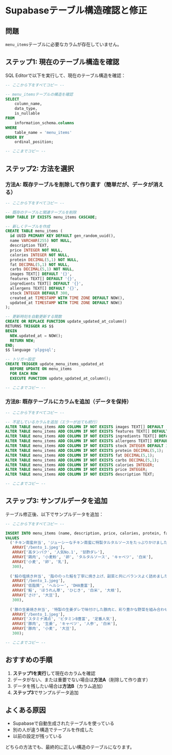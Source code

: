 # Supabaseテーブル構造確認と修正

## 問題
`menu_items`テーブルに必要なカラムが存在していません。

## ステップ1: 現在のテーブル構造を確認

SQL Editorで以下を実行して、現在のテーブル構造を確認：

```sql
-- ここから下をすべてコピー --

-- menu_itemsテーブルの構造を確認
SELECT 
    column_name, 
    data_type, 
    is_nullable
FROM 
    information_schema.columns
WHERE 
    table_name = 'menu_items'
ORDER BY 
    ordinal_position;

-- ここまでコピー --
```

## ステップ2: 方法を選択

### 方法A: 既存テーブルを削除して作り直す（簡単だが、データが消える）

```sql
-- ここから下をすべてコピー --

-- 既存のテーブルと関連テーブルを削除
DROP TABLE IF EXISTS menu_items CASCADE;

-- 新しくテーブルを作成
CREATE TABLE menu_items (
  id UUID PRIMARY KEY DEFAULT gen_random_uuid(),
  name VARCHAR(255) NOT NULL,
  description TEXT,
  price INTEGER NOT NULL,
  calories INTEGER NOT NULL,
  protein DECIMAL(5,1) NOT NULL,
  fat DECIMAL(5,1) NOT NULL,
  carbs DECIMAL(5,1) NOT NULL,
  images TEXT[] DEFAULT '{}',
  features TEXT[] DEFAULT '{}',
  ingredients TEXT[] DEFAULT '{}',
  allergens TEXT[] DEFAULT '{}',
  stock INTEGER DEFAULT 300,
  created_at TIMESTAMP WITH TIME ZONE DEFAULT NOW(),
  updated_at TIMESTAMP WITH TIME ZONE DEFAULT NOW()
);

-- 更新時刻を自動更新する関数
CREATE OR REPLACE FUNCTION update_updated_at_column()
RETURNS TRIGGER AS $$
BEGIN
  NEW.updated_at = NOW();
  RETURN NEW;
END;
$$ language 'plpgsql';

-- トリガー設定
CREATE TRIGGER update_menu_items_updated_at
  BEFORE UPDATE ON menu_items
  FOR EACH ROW
  EXECUTE FUNCTION update_updated_at_column();

-- ここまでコピー --
```

### 方法B: 既存テーブルにカラムを追加（データを保持）

```sql
-- ここから下をすべてコピー --

-- 不足しているカラムを追加（エラーが出ても続行）
ALTER TABLE menu_items ADD COLUMN IF NOT EXISTS images TEXT[] DEFAULT '{}';
ALTER TABLE menu_items ADD COLUMN IF NOT EXISTS features TEXT[] DEFAULT '{}';
ALTER TABLE menu_items ADD COLUMN IF NOT EXISTS ingredients TEXT[] DEFAULT '{}';
ALTER TABLE menu_items ADD COLUMN IF NOT EXISTS allergens TEXT[] DEFAULT '{}';
ALTER TABLE menu_items ADD COLUMN IF NOT EXISTS stock INTEGER DEFAULT 300;
ALTER TABLE menu_items ADD COLUMN IF NOT EXISTS protein DECIMAL(5,1);
ALTER TABLE menu_items ADD COLUMN IF NOT EXISTS fat DECIMAL(5,1);
ALTER TABLE menu_items ADD COLUMN IF NOT EXISTS carbs DECIMAL(5,1);
ALTER TABLE menu_items ADD COLUMN IF NOT EXISTS calories INTEGER;
ALTER TABLE menu_items ADD COLUMN IF NOT EXISTS price INTEGER;
ALTER TABLE menu_items ADD COLUMN IF NOT EXISTS description TEXT;

-- ここまでコピー --
```

## ステップ3: サンプルデータを追加

テーブル修正後、以下でサンプルデータを追加：

```sql
-- ここから下をすべてコピー --

INSERT INTO menu_items (name, description, price, calories, protein, fat, carbs, images, features, ingredients, allergens, stock)
VALUES 
  ('チキン南蛮弁当', 'ジューシーなチキン南蛮に特製タルタルソースをたっぷりかけました', 850, 750, 32, 25, 85, 
   ARRAY['/bento_1.jpeg'], 
   ARRAY['高タンパク', '人気No.1', '甘酢ダレ'], 
   ARRAY['鶏肉', '小麦粉', '卵', 'タルタルソース', 'キャベツ', '白米'],
   ARRAY['小麦', '卵', '乳'],
   300),
   
  ('鮭の塩焼き弁当', '脂ののった鮭を丁寧に焼き上げ、副菜と共にバランスよく詰めました', 780, 620, 28, 18, 72,
   ARRAY['/bento_1.jpeg'],
   ARRAY['低脂質', 'ヘルシー', 'DHA豊富'],
   ARRAY['鮭', 'ほうれん草', 'ひじき', '白米', '大根'],
   ARRAY['さけ', '大豆'],
   300),
   
  ('豚の生姜焼き弁当', '特製の生姜ダレで味付けした豚肉と、彩り豊かな野菜を組み合わせました', 820, 680, 26, 22, 78,
   ARRAY['/bento_1.jpeg'],
   ARRAY['スタミナ満点', 'ビタミンB豊富', '定番人気'],
   ARRAY['豚肉', '生姜', 'キャベツ', '人参', '白米'],
   ARRAY['豚肉', '小麦', '大豆'],
   300);

-- ここまでコピー --
```

## おすすめの手順

1. **ステップ1を実行**して現在のカラムを確認
2. データがない、または重要でない場合は**方法A**（削除して作り直す）
3. データを残したい場合は**方法B**（カラム追加）
4. **ステップ3**でサンプルデータ追加

## よくある原因

- Supabaseで自動生成されたテーブルを使っている
- 別の人が違う構造でテーブルを作成した
- 以前の設定が残っている

どちらの方法でも、最終的に正しい構造のテーブルになります。